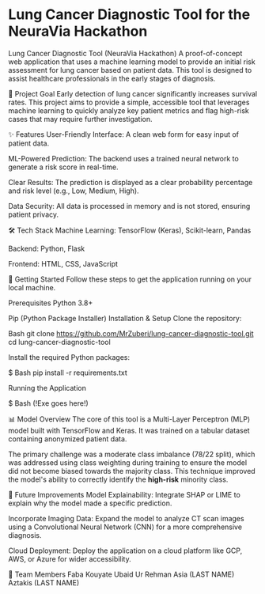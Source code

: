 # Lung Cancer Diagnostic Tool for the NeuraVia Hackathon

Lung Cancer Diagnostic Tool (NeuraVia Hackathon)
A proof-of-concept web application that uses a machine learning model to provide an initial risk assessment for lung cancer based on patient data. This tool is designed to assist healthcare professionals in the early stages of diagnosis.

🎯 Project Goal
Early detection of lung cancer significantly increases survival rates. This project aims to provide a simple, accessible tool that leverages machine learning to quickly analyze key patient metrics and flag high-risk cases that may require further investigation.

✨ Features
User-Friendly Interface: A clean web form for easy input of patient data.

ML-Powered Prediction: The backend uses a trained neural network to generate a risk score in real-time.

Clear Results: The prediction is displayed as a clear probability percentage and risk level (e.g., Low, Medium, High).

Data Security: All data is processed in memory and is not stored, ensuring patient privacy.

🛠️ Tech Stack
Machine Learning: TensorFlow (Keras), Scikit-learn, Pandas

Backend: Python, Flask

Frontend: HTML, CSS, JavaScript

🚀 Getting Started
Follow these steps to get the application running on your local machine.

Prerequisites
Python 3.8+

Pip (Python Package Installer)
Installation & Setup
Clone the repository:

Bash
git clone https://github.com/MrZuberi/lung-cancer-diagnostic-tool.git
cd lung-cancer-diagnostic-tool

Install the required Python packages:

$ Bash
pip install -r requirements.txt

Running the Application

$ Bash
(!Exe goes here!)

📊 Model Overview
The core of this tool is a Multi-Layer Perceptron (MLP) model built with TensorFlow and Keras. It was trained on a tabular dataset containing anonymized patient data.

The primary challenge was a moderate class imbalance (78/22 split), which was addressed using class weighting during training to ensure the model did not become biased towards the majority class. This technique improved the model's ability to correctly identify the **high-risk** minority class.

🔮 Future Improvements
Model Explainability: Integrate SHAP or LIME to explain why the model made a specific prediction.

Incorporate Imaging Data: Expand the model to analyze CT scan images using a Convolutional Neural Network (CNN) for a more comprehensive diagnosis.

Cloud Deployment: Deploy the application on a cloud platform like GCP, AWS, or Azure for wider accessibility.

👥 Team Members
Faba Kouyate
Ubaid Ur Rehman
Asia (LAST NAME)
Aztakis (LAST NAME)

